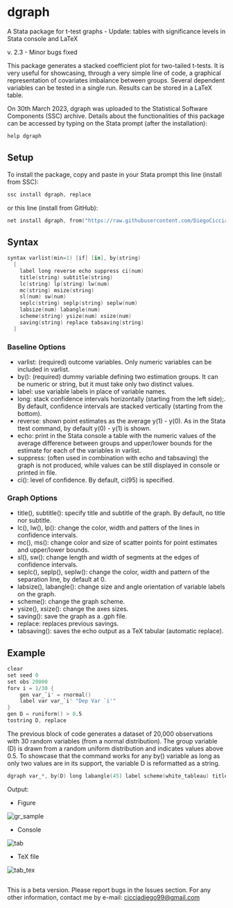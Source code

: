 # dgraph
A Stata package for t-test graphs - Update: tables with significance levels in Stata console and LaTeX

v. 2.3 - Minor bugs fixed

This package generates a stacked coefficient plot for two-tailed t-tests. It is very useful for showcasing, through a very simple line of code, a graphical representation of covariates imbalance between groups. Several dependent variables can be tested in a single run. Results can be stored in a LaTeX table.

On 30th March 2023, dgraph was uploaded to the Statistical Software Components (SSC) archive. Details about the functionalities of this package can be accessed by typing on the Stata prompt (after the installation):

```s
help dgraph
```

## Setup

To install the package, copy and paste in your Stata prompt this line (install from SSC):
```s
ssc install dgraph, replace
```

or this line (install from GitHub):

```s
net install dgraph, from("https://raw.githubusercontent.com/DiegoCiccia/dgraph/main") replace
```

## Syntax 
```s
syntax varlist(min=1) [if] [in], by(string)  
  [ 
    label long reverse echo suppress ci(num) 
    title(string) subtitle(string) 
    lc(string) lp(string) lw(num) 
    mc(string) msize(string) 
    sl(num) sw(num)
    seplc(string) seplp(string) seplw(num) 
    labsize(num) labangle(num) 
    scheme(string) ysize(num) xsize(num) 
    saving(string) replace tabsaving(string)
  ]
```
### Baseline Options
+ varlist: (required) outcome variables. Only numeric variables can be included in varlist.
+ by():    (required) dummy variable defining two estimation groups. It can be numeric or string, but it must take only two distinct values.
+ label:   use variable labels in place of variable names.
+ long:    stack confidence intervals horizontally (starting from the left side);. By default, confidence intervals are stacked vertically (starting from the bottom).
+ reverse: shown point estimates as the average y(1) - y(0). As in the Stata ttest command, by default y(0) - y(1) is shown.
+ echo: print in the Stata console a table with the numeric values of the average difference between groups and upper/lower bounds for the estimate for each of the variables in varlist.
+ suppress: (often used in combination with echo and tabsaving) the graph is not produced, while values can be still displayed in console or printed in file.
+ ci():    level of confidence. By default, ci(95) is specified.
### Graph Options
+ title(), subtitle(): specify title and subtitle of the graph. By default, no title nor subtitle.
+ lc(), lw(), lp(): change the color, width and patters of the lines in confidence intervals.
+ mc(), ms(): change color and size of scatter points for point estimates and upper/lower bounds.
+ sl(), sw(): change length and width of segments at the edges of confidence intervals.
+ seplc(), seplp(), seplw(): change the color, width and pattern of the separation line, by default at 0.
+ labsize(), labangle(): change size and angle orientation of variable labels on the graph.
+ scheme(): change the graph scheme.
+ ysize(), xsize(): change the axes sizes.
+ saving(): save the graph as a .gph file.
+ replace: replaces previous savings.
+ tabsaving(): saves the echo output as a TeX tabular (automatic replace).
## Example
```s
clear
set seed 0
set obs 20000
forv i = 1/30 {
    gen var_`i' = rnormal()
    label var var_`i' "Dep Var `i'"
}
gen D = runiform() > 0.5
tostring D, replace
```
The previous block of code generates a dataset of 20,000 observations with 30 random variables (from a normal distribution). The group variable (D) is drawn from a random uniform distribution and indicates values above 0.5. To showcase that the command works for any by() variable as long as only two values are in its support, the variable D is reformatted as a string.
```s
dgraph var_*, by(D) long labangle(45) label scheme(white_tableau) title("Graph") reverse mc(black) msize(1) lw(0.2) ci(90) labsize(vsmall) saving(gr_sample) replace echo tabsaving(table)
```
Output:
- Figure

![gr_sample](https://user-images.githubusercontent.com/71022390/228767059-c76d2cce-9512-4bc1-81de-0b7787600d61.png)

- Console

![tab](https://user-images.githubusercontent.com/71022390/228756990-371dead9-efa5-4ac4-a294-dfc044451cee.png)

- TeX file

![tab_tex](https://user-images.githubusercontent.com/71022390/228757031-75ec33f1-17ba-4c0d-b253-c2be220c9158.png)

##
This is a beta version. Please report bugs in the Issues section.
For any other information, contact me by e-mail: cicciadiego99@gmail.com

